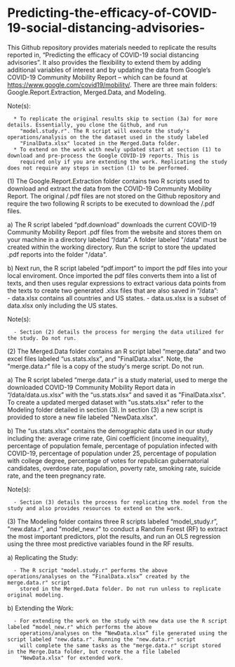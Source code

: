 # Predicting-the-efficacy-of-COVID-19-social-distancing-advisories-

This Github repository provides materials needed to replicate the results reported in, “Predicting the efficacy of COVID-19 social distancing advisories”. It also provides the flexibility to extend them by adding additional variables of interest and by updating the data from Google’s COVID-19 Community Mobility Report – which can be found at https://www.google.com/covid19/mobility/. There are three main folders: Google.Report.Extraction, Merged.Data, and Modeling.

Note(s): 

      * To replicate the original results skip to section (3a) for more details. Essentially, you clone the Github, and run 
        "model.study.r". The R script will execute the study's operations/analysis on the the dataset used in the study labeled  
        "FinalData.xlsx" located in the Merged.Data folder. 
      * To extend on the work with newly updated start at section (1) to download and pre-process the Google COVID-19 reports. This is 
        required only if you are extending the work. Replicating the study does not require any steps in section (1) to be performed. 

(1) The Google.Report.Extraction folder contains two R scripts used to download and extract the data from the COVID-19 Community 
    Mobility Report. The original /.pdf files are not stored on the Github repository and require the two following R scripts to 
    be executed to download the /.pdf files.  

   a) The R script labeled “pdf.download” downloads the current COVID-19 Community Mobility Report .pdf files from the website and 
      stores them on your machine in a directory labeled “/data”. A folder labeled "/data" must be created within the working 
      directory. Run the script to store the updated .pdf reports into the folder "/data". 
      
   b) Next run, the R script labeled “pdf.import” to import the pdf files into your local enviroment. Once imported the pdf files
      converts them into a list of texts, and then uses regular expressions to extract various data points from the texts to create two 
      generated .xlsx files that are also saved in “/data”:  
        - data.xlsx contains all countries and US states. 
        - data.us.xlsx is a subset of data.xlsx only including the US states. 

Note(s): 

      - Section (2) details the process for merging the data utilized for the study. Do not run.  

(2) The Merged.Data folder contains an R script label “merge.data” and two excel files labeled “us.stats.xlsx”, and "FinalData.xlsx". 
    Note, the "merge.data.r" file is a copy of the study's merge script. Do not run.  
    
   a) The R script labeled “merge.data.r” is a study material, used to merge the downloaded COVID-19 Community Mobility Report data in       “/data/data.us.xlsx” with the “us.stats.xlsx” and saved it as "FinalData.xlsx". To create a updated merged dataset with 
      "us.stats.xlsx" refer to the Modeling folder detailed in section (3). In section (3) a new script is provided to store a new file 
      labeled "NewData.xlsx". 
   
   b) The “us.stats.xlsx” contains the demographic data used in our study including the: average crime rate, Gini coefficient (income 
      inequality), percentage of population female, percentage of population infected with COVID-19, percentage of population under 25, 
      percentage of population with college degree, percentage of votes for republican gubernatorial candidates, overdose rate, 
      population, poverty rate, smoking rate, suicide rate, and the teen pregnancy rate. 

Note(s): 

      - Section (3) details the process for replicating the model from the study and also provides resources to extend on the work.   

 (3) The Modeling folder contains three R scripts labeled “model_study.r”, "new.data.r", and "model_new.r" to conduct a Random 
     Forest (RF) to extract the most important predictors, plot the results, and run an OLS regression using the three most
     predictive variables found in the RF results. 
      
   a) Replicating the Study:
   
      - The R script "model.study.r" performs the above operations/analyses on the “FinalData.xlsx” created by the merge.data.r" script 
        stored in the Merged.Data folder. Do not run unless to replicate original modeling. 
     
   b) Extending the Work:
   
      - For extending the work on the study with new data use the R script labeled “model_new.r" which performs the above 
        operations/analyses on the “NewData.xlsx” file generated using the script labeled "new.data.r". Running the "new.data.r" script 
        will complete the same tasks as the "merge.data.r" script stored in the Merge.Data folder, but create the a file labeled 
        "NewData.xlsx" for extended work.


